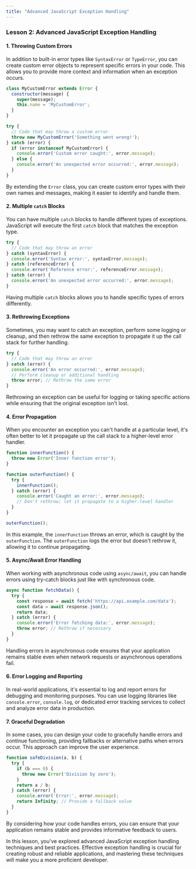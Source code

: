 ```yaml
---
title: "Advanced JavaScript Exception Handling"
---
```


### Lesson 2: Advanced JavaScript Exception Handling

#### 1. Throwing Custom Errors

In addition to built-in error types like `SyntaxError` or `TypeError`, you can create custom error objects to represent specific errors in your code. This allows you to provide more context and information when an exception occurs.

```javascript
class MyCustomError extends Error {
  constructor(message) {
    super(message);
    this.name = 'MyCustomError';
  }
}

try {
  // Code that may throw a custom error
  throw new MyCustomError('Something went wrong!');
} catch (error) {
  if (error instanceof MyCustomError) {
    console.error('Custom error caught:', error.message);
  } else {
    console.error('An unexpected error occurred:', error.message);
  }
}
```

By extending the `Error` class, you can create custom error types with their own names and messages, making it easier to identify and handle them.

#### 2. Multiple `catch` Blocks

You can have multiple `catch` blocks to handle different types of exceptions. JavaScript will execute the first `catch` block that matches the exception type.

```javascript
try {
  // Code that may throw an error
} catch (syntaxError) {
  console.error('Syntax error:', syntaxError.message);
} catch (referenceError) {
  console.error('Reference error:', referenceError.message);
} catch (error) {
  console.error('An unexpected error occurred:', error.message);
}
```

Having multiple `catch` blocks allows you to handle specific types of errors differently.

#### 3. Rethrowing Exceptions

Sometimes, you may want to catch an exception, perform some logging or cleanup, and then rethrow the same exception to propagate it up the call stack for further handling.

```javascript
try {
  // Code that may throw an error
} catch (error) {
  console.error('An error occurred:', error.message);
  // Perform cleanup or additional handling
  throw error; // Rethrow the same error
}
```

Rethrowing an exception can be useful for logging or taking specific actions while ensuring that the original exception isn't lost.

#### 4. Error Propagation

When you encounter an exception you can't handle at a particular level, it's often better to let it propagate up the call stack to a higher-level error handler.

```javascript
function innerFunction() {
  throw new Error('Inner function error');
}

function outerFunction() {
  try {
    innerFunction();
  } catch (error) {
    console.error('Caught an error:', error.message);
    // Don't rethrow; let it propagate to a higher-level handler
  }
}

outerFunction();
```

In this example, the `innerFunction` throws an error, which is caught by the `outerFunction`. The `outerFunction` logs the error but doesn't rethrow it, allowing it to continue propagating.

#### 5. Async/Await Error Handling

When working with asynchronous code using `async/await`, you can handle errors using try-catch blocks just like with synchronous code.

```javascript
async function fetchData() {
  try {
    const response = await fetch('https://api.example.com/data');
    const data = await response.json();
    return data;
  } catch (error) {
    console.error('Error fetching data:', error.message);
    throw error; // Rethrow if necessary
  }
}
```

Handling errors in asynchronous code ensures that your application remains stable even when network requests or asynchronous operations fail.

#### 6. Error Logging and Reporting

In real-world applications, it's essential to log and report errors for debugging and monitoring purposes. You can use logging libraries like `console.error`, `console.log`, or dedicated error tracking services to collect and analyze error data in production.

#### 7. Graceful Degradation

In some cases, you can design your code to gracefully handle errors and continue functioning, providing fallbacks or alternative paths when errors occur. This approach can improve the user experience.

```javascript
function safeDivision(a, b) {
  try {
    if (b === 0) {
      throw new Error('Division by zero');
    }
    return a / b;
  } catch (error) {
    console.error('Error:', error.message);
    return Infinity; // Provide a fallback value
  }
}
```

By considering how your code handles errors, you can ensure that your application remains stable and provides informative feedback to users.

In this lesson, you've explored advanced JavaScript exception handling techniques and best practices. Effective exception handling is crucial for creating robust and reliable applications, and mastering these techniques will make you a more proficient developer.